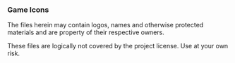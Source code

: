 ### Game Icons
The files herein may contain logos, names and otherwise protected materials and
are property of their respective owners.

These files are logically not covered by the project license. Use at your own risk.

